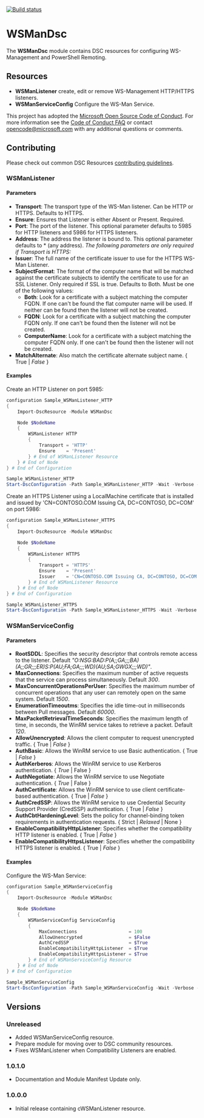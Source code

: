 [![Build status](https://ci.appveyor.com/api/projects/status/lppuhbyqkwoect24/branch/master?svg=true)](https://ci.appveyor.com/project/PlagueHO/wsmandsc/branch/master)

# WSManDsc

The **WSManDsc** module contains DSC resources for configuring WS-Management and PowerShell Remoting.

## Resources

* **WSManListener** create, edit or remove WS-Management HTTP/HTTPS listeners.
* **WSManServiceConfig** Configure the WS-Man Service.

This project has adopted the [Microsoft Open Source Code of Conduct](https://opensource.microsoft.com/codeofconduct/).
For more information see the [Code of Conduct FAQ](https://opensource.microsoft.com/codeofconduct/faq/) or contact [opencode@microsoft.com](mailto:opencode@microsoft.com) with any additional questions or comments.

## Contributing
Please check out common DSC Resources [contributing guidelines](https://github.com/PowerShell/DscResource.Kit/blob/master/CONTRIBUTING.md).

### WSManListener
#### Parameters
* **Transport**: The transport type of the WS-Man listener. Can be HTTP or HTTPS. Defaults to HTTPS.
* **Ensure**: Ensures that Listener is either Absent or Present. Required.
* **Port**: The port of the listener. This optional parameter defaults to 5985 for HTTP listeners and 5986 for HTTPS listeners.
* **Address**: The address the listener is bound to. This optional parameter defaults to * (any address).
*The following parameters are only required if Transport is HTTPS:*
* **Issuer**: The full name of the certificate issuer to use for the HTTPS WS-Man Listener.
* **SubjectFormat**: The format of the computer name that will be matched against the certificate subjects to identify the certificate to use for an SSL Listener. Only required if SSL is true. Defaults to Both. Must be one of the following values:
    * **Both**: Look for a certificate with a subject matching the computer FQDN. If one can't be found the flat computer name will be used. If neither can be found then the listener will not be created.
    * **FQDN**: Look for a certificate with a subject matching the computer FQDN only. If one can't be found then the listener will not be created.
    * **ComputerName**: Look for a certificate with a subject matching the computer FQDN only. If one can't be found then the listener will not be created.
* **MatchAlternate**: Also match the certificate alternate subject name. { True | _False_ }

#### Examples
Create an HTTP Listener on port 5985:
```powershell
configuration Sample_WSManListener_HTTP
{
    Import-DscResource -Module WSManDsc

    Node $NodeName
    {
        WSManListener HTTP
        {
            Transport = 'HTTP'
            Ensure    = 'Present'
        } # End of WSManListener Resource
    } # End of Node
} # End of Configuration

Sample_WSManListener_HTTP
Start-DscConfiguration -Path Sample_WSManListener_HTTP -Wait -Verbose -Force
```

Create an HTTPS Listener using a LocalMachine certificate that is installed and issued by 'CN=CONTOSO.COM Issuing CA, DC=CONTOSO, DC=COM' on port 5986:
```powershell
configuration Sample_WSManListener_HTTPS
{
    Import-DscResource -Module WSManDsc

    Node $NodeName
    {
        WSManListener HTTPS
        {
            Transport = 'HTTPS'
            Ensure    = 'Present'
            Issuer    = 'CN=CONTOSO.COM Issuing CA, DC=CONTOSO, DC=COM'
        } # End of WSManListener Resource
    } # End of Node
} # End of Configuration

Sample_WSManListener_HTTPS
Start-DscConfiguration -Path Sample_WSManListener_HTTPS -Wait -Verbose -Force
```

### WSManServiceConfig
#### Parameters
* **RootSDDL**: Specifies the security descriptor that controls remote access to the listener. Default _"O:NSG:BAD:P(A;;GA;;;BA)(A;;GR;;;ER)S:P(AU;FA;GA;;;WD)(AU;SA;GWGX;;;WD)"_.
* **MaxConnections**: Specifies the maximum number of active requests that the service can process simultaneously. Default _300_.
* **MaxConcurrentOperationsPerUser**: Specifies the maximum number of concurrent operations that any user can remotely open on the same system. Default _1500_.
* **EnumerationTimeoutms**: Specifies the idle time-out in milliseconds between Pull messages. Default _60000_.
* **MaxPacketRetrievalTimeSeconds**: Specifies the maximum length of time, in seconds, the WinRM service takes to retrieve a packet. Default _120_.
* **AllowUnencrypted**: Allows the client computer to request unencrypted traffic. { True | _False_ }
* **AuthBasic**: Allows the WinRM service to use Basic authentication. { True | _False_ }
* **AuthKerberos**: Allows the WinRM service to use Kerberos authentication. { _True_ | False }
* **AuthNegotiate**: Allows the WinRM service to use Negotiate authentication. { _True_ | False }
* **AuthCertificate**: Allows the WinRM service to use client certificate-based authentication. { True | _False_ }
* **AuthCredSSP**: Allows the WinRM service to use Credential Security Support Provider (CredSSP) authentication. { True | _False_ }
* **AuthCbtHardeningLevel**: Sets the policy for channel-binding token requirements in authentication requests. { Strict | _Relaxed_ | None }
* **EnableCompatibilityHttpListener**: Specifies whether the compatibility HTTP listener is enabled. { True | _False_ }
* **EnableCompatibilityHttpsListener**: Specifies whether the compatibility HTTPS listener is enabled. { True | _False_ }

#### Examples
Configure the WS-Man Service:
```powershell
configuration Sample_WSManServiceConfig
{
    Import-DscResource -Module WSManDsc

    Node $NodeName
    {
        WSManServiceConfig ServiceConfig
        {
            MaxConnections                   = 100
            AllowUnencrypted                 = $False
            AuthCredSSP                      = $True
            EnableCompatibilityHttpListener  = $True
            EnableCompatibilityHttpsListener = $True
        } # End of WSManServiceConfig Resource
    } # End of Node
} # End of Configuration

Sample_WSManServiceConfig
Start-DscConfiguration -Path Sample_WSManServiceConfig -Wait -Verbose -Force
```

## Versions

### Unreleased
* Added WSManServiceConfig resource.
* Prepare module for moving over to DSC community resources.
* Fixes WSManListener when Compatibility Listeners are enabled.

### 1.0.1.0
* Documentation and Module Manifest Update only.

### 1.0.0.0
* Initial release containing cWSManListener resource.
